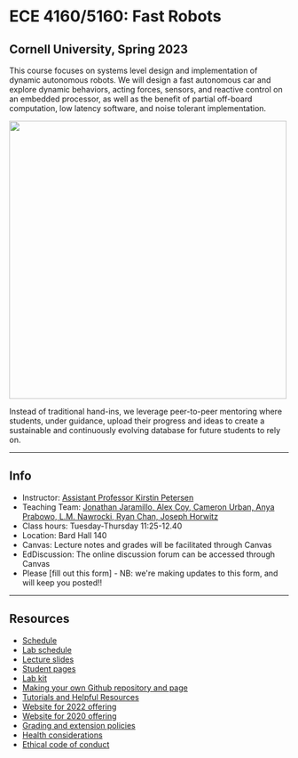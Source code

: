 # ECE 4160/5160: Fast Robots

## Cornell University, Spring 2023

This course focuses on systems level design and implementation of dynamic autonomous robots. We will design a fast autonomous car and explore dynamic behaviors, acting forces, sensors, and reactive control on an embedded processor, as well as the benefit of partial off-board computation, low latency software, and noise tolerant implementation.
  
  <img src="Figs/Main_page.png" width="500">
  
Instead of traditional hand-ins, we leverage peer-to-peer mentoring where students, under guidance, upload their progress and ideas to create a sustainable and continuously evolving database for future students to rely on.

---

## Info
* Instructor: [Assistant Professor Kirstin Petersen](https://cei.ece.cornell.edu/members/kirstin-h-petersen/)
* Teaching Team: [Jonathan Jaramillo, Alex Coy, Cameron Urban, Anya Prabowo, L.M. Nawrocki, Ryan Chan, Joseph Horwitz](./TeachingTeam/readme.md)
* Class hours: Tuesday-Thursday 11:25-12.40
* Location: Bard Hall 140
* Canvas: Lecture notes and grades will be facilitated through Canvas
* EdDiscussion: The online discussion forum can be accessed through Canvas
* Please [fill out this form] - NB: we're making updates to this form, and will keep you posted!!

---

## Resources

* [Schedule](./Schedule.md)
* [Lab schedule](https://calendar.google.com/calendar/u/0?cid=czZjdnNmdTR0cm5vaGJzZ3I5ZGcwN21pOXNAZ3JvdXAuY2FsZW5kYXIuZ29vZ2xlLmNvbQ)
* [Lecture slides](./lectures/readme.md)
* [Student pages](./StudentPages.md)
* [Lab kit](./BOM.md)
* [Making your own Github repository and page](./tutorials/webpage_help.md)
* [Tutorials and Helpful Resources](./tutorials/Readme.md)
* [Website for 2022 offering](https://cei-lab.github.io/ECE4960-2022/)
* [Website for 2020 offering](https://cei-lab.github.io/ECE4960-2020/)
* [Grading and extension policies](./Grading.md)
* [Health considerations](./Health.md)
* [Ethical code of conduct](./CoC.md)
